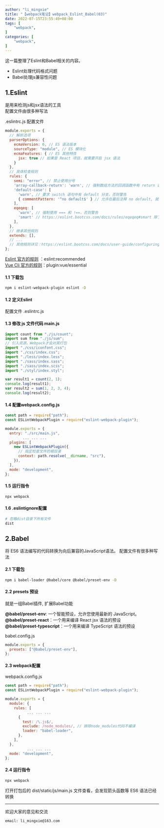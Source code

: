 ```yaml
---
author: "li_mingxie"
title: "【webpack笔记】webpack_Eslint_Babel(03)"
date: 2022-07-15T23:55:49+08:00
tags: [
    "webpack",
]
categories: [
    "webpack",
]
---
```


这一篇整理了Eslint和Babel相关的内容。  
<!--more-->

* Eslint处理代码格式问题
* Babel处理js兼容性问题

## 1.Eslint

是用来检测js和jsx语法的工具  
配置文件由很多种写法

.eslintrc.js 配置文件

```js
module.exports = {
  // 解析选项
  parserOptions: {
    ecmaVersion: 6, // ES 语法版本
    sourceType: "module", // ES 模块化
    ecmaFeatures: { // ES 其他特性
      jsx: true // 如果是 React 项目，就需要开启 jsx 语法
    }
  },
  // 具体检查规则
  rules: {
    semi: "error", // 禁止使用分号
    'array-callback-return': 'warn', // 强制数组方法的回调函数中有 return 语句，否则警告
    'default-case': [
      'warn', // 要求 switch 语句中有 default 分支，否则警告
      { commentPattern: '^no default$' } // 允许在最后注释 no default, 就不会有警告了
    ],
    eqeqeq: [
      'warn', // 强制使用 === 和 !==，否则警告
      'smart' // https://eslint.bootcss.com/docs/rules/eqeqeq#smart 除了少数情况下不会有警告
    ],
  },
  // 继承其他规则
  extends: [],
  // ...
  // 其他规则详见：https://eslint.bootcss.com/docs/user-guide/configuring
};
```

[Eslint 官方的规则](https://eslint.bootcss.com/docs/rules/) ：eslint:recommended  
[Vue Cli 官方的规则](https://github.com/vuejs/vue-cli/tree/dev/packages/@vue/cli-plugin-eslint)：plugin:vue/essential  

#### 1.1 下载包  

```bash
npm i eslint-webpack-plugin eslint -D
```

#### 1.2 定义Eslint

配置文件 .eslintrc.js  

#### 1.3 修改 js 文件代码 main.js  

```js
import count from "./js/count";
import sum from "./js/sum";
// 引入资源，Webpack才会对其打包
import "./css/iconfont.css";
import "./css/index.css";
import "./less/index.less";
import "./sass/index.sass";
import "./sass/index.scss";
import "./styl/index.styl";

var result1 = count(2, 1);
console.log(result1);
var result2 = sum(1, 2, 3, 4);
console.log(result2);
```

#### 1.4 配置webpack.config.js  

```js
const path = require("path");
const ESLintWebpackPlugin = require("eslint-webpack-plugin");

module.exports = {
  entry: "./src/main.js",
        ... ... ...
  plugins: [
    new ESLintWebpackPlugin({
      // 指定检查文件的根目录
      context: path.resolve(__dirname, "src"),
    }),
  ],
  mode: "development",
};
```

#### 1.5 运行指令

```bash
npx webpack
```

#### 1.6 .eslintignore配置

```bash
# 忽略dist目录下所有文件
dist
```

## 2.Babel

将 ES6 语法编写的代码转换为向后兼容的JavaScript语法。
配置文件有很多种写法

#### 2.1 下载包

```bash
npm i babel-loader @babel/core @babel/preset-env -D
```

#### 2.2 presets 预设  

就是一组Babel插件, 扩展Babel功能  

**@babel/preset-env**: 一个智能预设，允许您使用最新的 JavaScript。  
**@babel/preset-react**：一个用来编译 React jsx 语法的预设  
**@babel/preset-typescript**：一个用来编译 TypeScript 语法的预设  

babel.config.js  

```js
module.exports = {
  presets: ["@babel/preset-env"],
};
```

#### 2.3 webpack配置

webpack.config.js

```js
const path = require("path");
const ESLintWebpackPlugin = require("eslint-webpack-plugin");

module.exports = {
  module: {
    rules: [
          ... ... ...
      {
        test: /\.js$/,
        exclude: /node_modules/, // 排除node_modules代码不编译
        loader: "babel-loader",
      },
    ],
  },
          ... ... ...
  mode: "development",
};
```

#### 2.4 运行指令

```bash
npx webpack
```

打开打包后的 dist/static/js/main.js 文件查看，会发现箭头函数等 ES6 语法已经转换

----------------------------------------------
欢迎大家的意见和交流

`email: li_mingxie@163.com`
